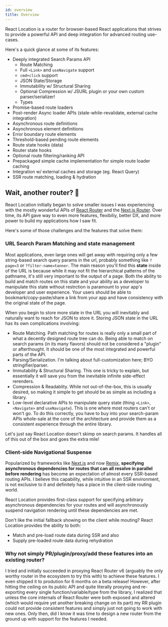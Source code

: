 ```yaml
---
id: overview
title: Overview
---
```


React Location is a router for browser-based React applications that strives to provide a powerful API and deep integration for advanced routing use-cases.

Here's a quick glance at some of its features:

- Deeply integrated Search Params API
  - Route Matching
  - Full `<Link>` and `useNavigate` support
  - `cmd+click` support
  - JSON State/Storage
  - Immutability w/ Structural Sharing
  - Optional Compression w/ JSURL plugin or your own custom parser/serializer!
  - Types
- Promise-based route loaders
- Post-render Async loader APIs (stale-while-revalidate, external cache integration)
- Asynchronous route definitions
- Asynchronous element definitions
- Error boundary route elements
- Threshold-based pending route elements
- Route state hooks (data)
- Router state hooks
- Optional route filtering/ranking API
- Prepackaged simple cache implementation for simple route loader caching
- Integration w/ external caches and storage (eg. React Query)
- SSR route matching, loading & hydration

## Wait, another router? 🤔

React Location initially began to solve smaller issues I was experiencing with the mostly wonderful APIs of [React Router](https://reactrouter.com/) and the [Next.js Router](https://nextjs.org/docs/api-reference/next/router). Over time, its API gave way to even more features, flexibiliy, better DX, and more power to build my applications how I saw fit.

Here's some of those challenges and the features that solve them:

### URL Search Param Matching and state management

Most applications, even large ones will get away with requiring only a few string-based search query params in the url, probably something like `?page=3` or `?filter-name=tanner`. The main reason you'll find this **state** inside of the URL is because while it may not fit the hierarchical patterns of the pathname, it's still very important to the output of a page. Both the ability to build and match routes on this state and your ability as a developer to manipulate this state without restrction is paramount to your app's developer and user experience. Your users should be able to bookmark/copy-paste/share a link from your app and have consistency with the original state of the page.

When you begin to store more state in the URL you will inevitably and naturally want to reach for JSON to store it. Storing JSON state in the URL has its own complications involving:

- Route Matching. Path matching for routes is really only a small part of what a decently designed route tree can do. Being able to match on search params (in its many flavors) should not be considered a "plugin" or afterthought. It should be one of the most integrated and powerful parts of the API.
- Parsing/Serialization. I'm talking about full-customization here; BYO stringifier/parser.
- Immutability & Structural Sharing. This one is tricky to explain, but essentially it will save you from the inevitable infinite side-effect rerenders.
- Compression & Readablity. While not out-of-the-box, this is usually desired, so making it simple to get should be as simple as including a library.
- Low-level declarative APIs to manipulate query state (thing `<Link>`, `<Navigate>` and `useNavigate`). This is one where most routers can't or won't go. To do this correctly, you have to buy into your search-param APIs whole-sale at the core of the architecture and provide them as a consistent experience through the entire library.

Let's just say React Location doesn't skimp on search params. It handles all of this out of the box and goes the extra mile!

### Client-side Navigational Suspense

Popularized by frameworks like [Next.js](https://nextjs.org) and now [Remix](https://remix.run), **specifying asynchronous dependencies for routes that can all resolve in parallel before rendering** has become an expectation of almost every SSR-based routing APIs. I believe this capability, while intuitive in an SSR environment, is not exclusive to it and definitely has a place in the client-side routing world.

React Location provides first-class support for specifying arbitrary asynchronous dependencies for your routes and will asynchronously suspend navigation rendering until these dependencies are met.

Don't like the initial fallback showing on the client while mouting? React Location provides the ability to both:

- Match and pre-load route data during SSR and also
- Supply pre-loaded route data during rehydration

### Why not simply PR/plugin/proxy/add these features into an existing router?

I tried and initially succeeded in proxying React Router v6 (arguably the only worthy router in the ecosystem to try this with) to achieve these features. I even shipped it to prodution for 6 months on a beta release! However, after hitting the ceiling on its public API and quite literally proxying and re-exporting every single function/variable/type from the library, I realized that unless the core internals of React Router were both exposed and altered (which would require yet another breaking change on its part) my RR plugin could not provide consistent features and simply just not going to work with new ones. Only then, did I know it was time to design a new router from the ground up with support for the features I needed.

